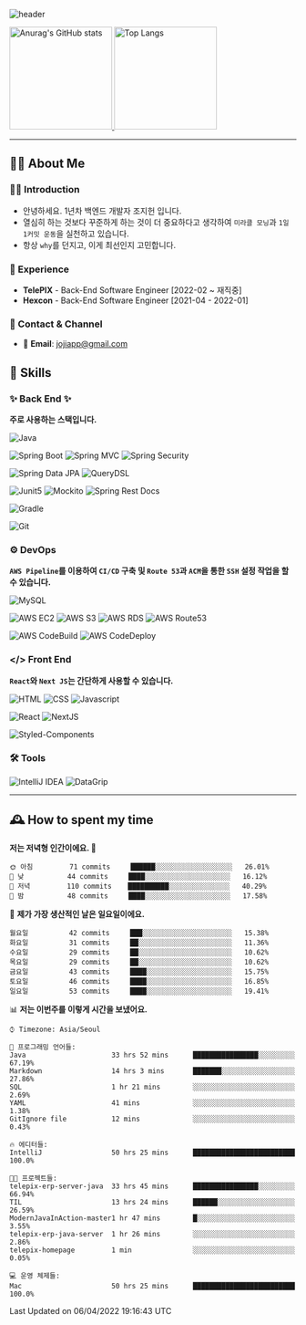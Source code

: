 ![header](https://capsule-render.vercel.app/api?type=transparent&fontColor=6b32af&height=200&text=Java%20Back-End%20Developer&fontSize=60)

<!-- 
[![Anurag's GitHub stats](https://github-readme-stats.vercel.app/api?username=jojiapp&show_icons=true&theme=midnight-purple&locale=kr)](https://github.com/jojiapp/TIL)
 -->
 
<a href="https://github.com/jojiapp/TIL">
  <img height="180px" src="https://github-readme-stats.vercel.app/api?username=jojiapp&show_icons=true&theme=midnight-purple&locale=kr" alt="Anurag's GitHub stats"/>
</a>

<a href="https://github.com/jojiapp/TIL">
  <img height="180px" src="https://github-readme-stats.vercel.app/api/top-langs/?username=jojiapp&theme=midnight-purple&layout=compact&locale=kr" alt="Top Langs"/>
</a>

<!-- 
<a href="https://solved.ac/jojiapp97">
  <img height="180px" src="http://mazassumnida.wtf/api/v2/generate_badge?boj=jojiapp97" alt="Solved.ac프로필"/>
</a>
 -->
---

## 💁‍♂️ About Me

### 🙇‍♂️ Introduction

- 안녕하세요. 1년차 백엔드 개발자 조지헌 입니다.
- 열심히 하는 것보다 꾸준하게 하는 것이 더 중요하다고 생각하여 `미라클 모닝`과 `1일 1커밋 운동`을 실천하고 있습니다.
- 항상 `why`를 던지고, 이게 최선인지 고민합니다.

### 💼 Experience

- **TelePIX** - Back-End Software Engineer [2022-02 ~ 재직중]
- **Hexcon** - Back-End Software Engineer [2021-04 - 2022-01]

### 🤝 Contact & Channel

- 📧 **Email**: jojiapp@gmail.com

## 🔨 Skills

### ✨ Back End ✨

**주로 사용하는 스택입니다.**

![Java](https://img.shields.io/badge/-Java-007396?logo=java&logoColor=white)

![Spring Boot](https://img.shields.io/badge/-Spring%20Boot-6DB33F?logo=spring%20boot&logoColor=white)
![Spring MVC](https://img.shields.io/badge/-Spring%20MVC-6DB33F)
![Spring Security](https://img.shields.io/badge/-Spring%20Security-6DB33F?logo=spring%20security&logoColor=white)

![Spring Data JPA](https://img.shields.io/badge/-Spring%20Data%20JPA-6DB33F?)
![QueryDSL](https://img.shields.io/badge/-QueryDSL-3E4348)

![Junit5](https://img.shields.io/badge/-Junit5-25A162?logo=junit5&logoColor=white)
![Mockito](https://img.shields.io/badge/-Mockito-25A162?)
![Spring Rest Docs](https://img.shields.io/badge/-Spring%20Rest%20Docs-6DB33F)

![Gradle](https://img.shields.io/badge/-Gradle-02303A?logo=gradle&logoColor=white)

![Git](https://img.shields.io/badge/-Git-F05032?logo=git&logoColor=white)

### ⚙️ DevOps

**`AWS Pipeline`를 이용하여 `CI/CD` 구축 및 `Route 53`과 `ACM`을 통한 `SSH` 설정 작업을 할 수 있습니다.**

![MySQL](https://img.shields.io/badge/-MySQL-4479A1?logo=mysql&logoColor=white)

![AWS EC2](https://img.shields.io/badge/-AWS%20EC2-FF9900)
![AWS S3](https://img.shields.io/badge/-AWS%20S3-569A31?logo=Amazon%20S3&logoColor=white)
![AWS RDS](https://img.shields.io/badge/-AWS%20RDS-4053D6)
![AWS Route53](https://img.shields.io/badge/-AWS%20Route53-FF9900)

![AWS CodeBuild](https://img.shields.io/badge/-AWS%20CoddBuild-6DB33F)
![AWS CodeDeploy](https://img.shields.io/badge/-AWS%20CoddDeploy-6DB33F?&)

### </> Front End

**`React`와 `Next JS`는 간단하게 사용할 수 있습니다.**

![HTML](https://img.shields.io/badge/-HTML-E34F26?logo=html5&logoColor=white)
![CSS](https://img.shields.io/badge/-CSS-1572B6?logo=css3&logoColor=white)
![Javascript](https://img.shields.io/badge/-Javascript-F7DF1E?logo=javascript&logoColor=white)

![React](https://img.shields.io/badge/-React-61DAFB?logo=react&logoColor=white)
![NextJS](https://img.shields.io/badge/-NextJS-000000?logo=next.js&logoColor=white)

![Styled-Components](https://img.shields.io/badge/Styled%20Components-DB7093?logo=styledComponents&logoColor=white)

### 🛠 Tools

![IntelliJ IDEA](https://img.shields.io/badge/-IntelliJ%20IDEA-FF0000?logo=intellij%20idea&logoColor=white)
![DataGrip](https://img.shields.io/badge/-DataGrip-512BD4?logo=datagrip&logoColor=white)

---

## 🕰 How to spent my time
<!--START_SECTION:waka-->
**저는 저녁형 인간이에요. 🦉** 

```text
🌞 아침         71 commits     ██████░░░░░░░░░░░░░░░░░░░   26.01% 
🌆 낮　         44 commits     ████░░░░░░░░░░░░░░░░░░░░░   16.12% 
🌃 저녁         110 commits    ██████████░░░░░░░░░░░░░░░   40.29% 
🌙 밤　         48 commits     ████░░░░░░░░░░░░░░░░░░░░░   17.58%

```
📅 **제가 가장 생산적인 날은 일요일이에요.** 

```text
월요일          42 commits     ███░░░░░░░░░░░░░░░░░░░░░░   15.38% 
화요일          31 commits     ██░░░░░░░░░░░░░░░░░░░░░░░   11.36% 
수요일          29 commits     ██░░░░░░░░░░░░░░░░░░░░░░░   10.62% 
목요일          29 commits     ██░░░░░░░░░░░░░░░░░░░░░░░   10.62% 
금요일          43 commits     ████░░░░░░░░░░░░░░░░░░░░░   15.75% 
토요일          46 commits     ████░░░░░░░░░░░░░░░░░░░░░   16.85% 
일요일          53 commits     ████░░░░░░░░░░░░░░░░░░░░░   19.41%

```


📊 **저는 이번주를 이렇게 시간을 보냈어요.** 

```text
⌚︎ Timezone: Asia/Seoul

💬 프로그래밍 언어들: 
Java                     33 hrs 52 mins      ████████████████░░░░░░░░░   67.19% 
Markdown                 14 hrs 3 mins       ███████░░░░░░░░░░░░░░░░░░   27.86% 
SQL                      1 hr 21 mins        ░░░░░░░░░░░░░░░░░░░░░░░░░   2.69% 
YAML                     41 mins             ░░░░░░░░░░░░░░░░░░░░░░░░░   1.38% 
GitIgnore file           12 mins             ░░░░░░░░░░░░░░░░░░░░░░░░░   0.43%

🔥 에디터들: 
IntelliJ                 50 hrs 25 mins      █████████████████████████   100.0%

🐱‍💻 프로젝트들: 
telepix-erp-server-java  33 hrs 45 mins      ████████████████░░░░░░░░░   66.94% 
TIL                      13 hrs 24 mins      ██████░░░░░░░░░░░░░░░░░░░   26.59% 
ModernJavaInAction-master1 hr 47 mins        █░░░░░░░░░░░░░░░░░░░░░░░░   3.55% 
telepix-erp-java-server  1 hr 26 mins        ░░░░░░░░░░░░░░░░░░░░░░░░░   2.86% 
telepix-homepage         1 min               ░░░░░░░░░░░░░░░░░░░░░░░░░   0.05%

💻 운영 체제들: 
Mac                      50 hrs 25 mins      █████████████████████████   100.0%

```


 Last Updated on 06/04/2022 19:16:43 UTC
<!--END_SECTION:waka-->
